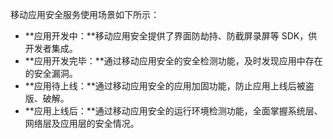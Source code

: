 
移动应用安全服务使用场景如下所示：
- **应用开发中：**移动应用安全提供了界面防劫持、防截屏录屏等 SDK，供开发者集成。
- **应用开发完毕：**通过移动应用安全的安全检测功能，及时发现应用中存在的安全漏洞。
- **应用待上线：**通过移动应用安全的应用加固功能，防止应用上线后被盗版、破解。
- **应用上线后：**通过移动应用安全的运行环境检测功能，全面掌握系统层、网络层及应用层的安全情况。
